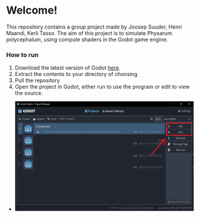 # Welcome!

This repository contains a group project made by Joosep Suuder, Henri Maandi, Kerli Tasso.
The aim of this project is to simulate Physarum polycephalum, using compute shaders in the Godot game engine.

### How to run

1. Download the latest version of Godot [here](https://godotengine.org/).
2. Extract the contents to your directory of choosing
3. Pull the repository
4. Open the project in Godot, either run to use the program or edit to view the source.
- ![How to](./howToRun.PNG)
